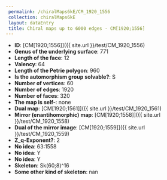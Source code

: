 ```yaml
--- 
 permalink: /chiralMaps6kE/CM_1920_1556 
 collection: chiralMaps6kE
 layout: dataEntry
 title: Chiral maps up to 6000 edges - CM[1920;1556]
---
```


- **ID**: [CM[1920;1556]]({{ site.url }}/test/CM_1920_1556)
- **Genus of the underlying surface**: 771
- **Length of the face**: 12
- **Valency**: 64
- **Length of the Petrie polygon**: 960
- **Is the automorphism group solvable?**: S
- **Number of vertices**: 60
- **Number of edges**: 1920
- **Number of faces**: 320
- **The map is self-**: none
- **Dual map**: [CM[1920;1561]]({{ site.url }}/test/CM_1920_1561)
- **Mirror (enantihomorphic) map**: [CM[1920;1558]]({{ site.url }}/test/CM_1920_1558)
- **Dual of the mirror image**: [CM[1920;1559]]({{ site.url }}/test/CM_1920_1559)
- **Z_q-Exponent?**: 2
- **No idea**:  63:1558
- **No idea**: Y
- **No idea**: Y
- **Skeleton**: Sk(60;8)^16
- **Some other kind of skeleton**: nan
